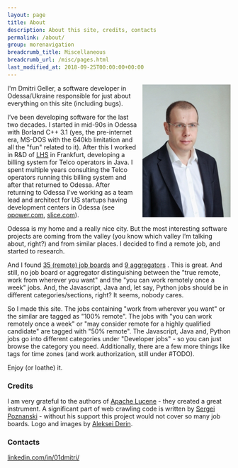 ```yaml
---
layout: page
title: About
description: About this site, credits, contacts
permalink: /about/
group: morenavigation
breadcrumb_title: Miscellaneous
breadcrumb_url: /misc/pages.html
last_modified_at: 2018-09-25T00:00:00+00:00
---
```

<img style='float:right;height:300px;width:199px;margin: 0px 0px 10px 10px;' src="/assets/img/selfie2_300_200.jpg" />
I'm Dmitri Geller, a software developer in Odessa/Ukraine responsible for just about everything on this site (including bugs). 

I’ve been developing software for the last two decades. I started in mid-90s in Odessa with Borland C++ 3.1 (yes, the pre-internet era, MS-DOS with the 640kb limitation and all the "fun" related to it). After this I worked in R&D of [LHS](https://en.wikipedia.org/wiki/LHS_Telekommunikation) in Frankfurt, developing a billing system for Telco operators in Java. I spent multiple years consulting the Telco operators running this billing system and after that returned to Odessa. After returning to Odessa I’ve working as a team lead and architect for US startups having development centers in Odessa (see [opower.com](https://opower.com), [slice.com](https://slice.com)).

Odessa is my home and a really nice city. But the most interesting software projects are coming from the valley (you know which valley I’m talking about, right?) and from similar places. I decided to find a remote job, and started to research. 

And I found [35 (remote) job boards](https://github.com/lukasz-madon/awesome-remote-job#job-boards) and [9 aggregators](https://github.com/lukasz-madon/awesome-remote-job#job-boards-aggregators) . This is great. And still, no job board or aggregator distinguishing between the "true remote, work from wherever you want" and the "you can work remotely once a week" jobs. And, the Javascript, Java and, let say, Python jobs should be in different categories/sections, right? It seems, nobody cares.

So I made this site. The jobs containing "work from wherever you want" or the similar are tagged as "100% remote". The jobs with "you can work remotely once a week" or "may consider remote for a highly qualified candidate" are tagged with "50% remote". The Javascript, Java and, Python jobs go into different categories under "Developer jobs" - so you can just browse the category you need. Additionally, there are a few more things like tags for time zones (and work authorization, still under #TODO).

Enjoy (or loathe) it.



### Credits
I am very grateful to the authors of [Apache Lucene](https://lucene.apache.org/core/) - they created a great instrument. 
A significant part of web crawling code is written by [Sergei Poznanski](https://www.linkedin.com/in/sergei-poznanski/) - without his support this project would not cover so many job boards.
Logo and images by [Aleksei Derin](https://creativemarket.com/alekseiderin).

### Contacts
[linkedin.com/in/01dmitri/](https://www.linkedin.com/in/01dmitri/) 

<script type="text/javascript" language="javascript">
<!-- 
ML="o:rac <>\"e.ht/l@fim=4";
MI="635;29@C8B3A><01B3A>?29B0<9DB9:40B87B3A>?29B0<9DB9:40B6=37";
OT="";
for(j=0;j<MI.length;j++){
OT+=ML.charAt(MI.charCodeAt(j)-48);
}document.write(OT);
// -->
</script>

